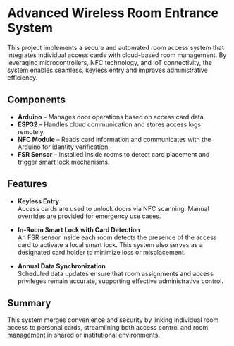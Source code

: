 # Advanced Wireless Room Entrance System

This project implements a secure and automated room access system that integrates individual access cards with cloud-based room management. By leveraging microcontrollers, NFC technology, and IoT connectivity, the system enables seamless, keyless entry and improves administrative efficiency.

## Components

- **Arduino** – Manages door operations based on access card data.  
- **ESP32** – Handles cloud communication and stores access logs remotely.  
- **NFC Module** – Reads card information and communicates with the Arduino for identity verification.  
- **FSR Sensor** – Installed inside rooms to detect card placement and trigger smart lock mechanisms.  

## Features

- **Keyless Entry**  
  Access cards are used to unlock doors via NFC scanning. Manual overrides are provided for emergency use cases.

- **In-Room Smart Lock with Card Detection**  
  An FSR sensor inside each room detects the presence of the access card to activate a local smart lock. This system also serves as a designated card holder to minimize loss or misplacement.

- **Annual Data Synchronization**  
  Scheduled data updates ensure that room assignments and access privileges remain accurate, supporting effective administrative control.

## Summary

This system merges convenience and security by linking individual room access to personal cards, streamlining both access control and room management in shared or institutional environments.
